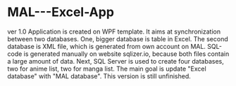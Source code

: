 # MAL---Excel-App
ver 1.0
Application is created on WPF template. It aims at synchronization between two databases. One, bigger database is table in Excel. The second database is XML file, which is generated from own account on MAL.
SQL-code is generated manually on website sqlizer.io, because both files contain a large amount of data. Next, SQL Server is used to create four databases, two for anime list, two for manga list.
The main goal is update "Excel database" with "MAL database".
This version is still unfinished.
